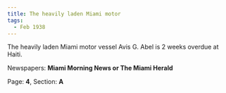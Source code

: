 ```yaml
---  
title: The heavily laden Miami motor  
tags:  
  - Feb 1938  
---  
```

  
The heavily laden Miami motor vessel Avis G. Abel is 2 weeks overdue at Haiti.  
  
Newspapers: **Miami Morning News or The Miami Herald**  
  
Page: **4**, Section: **A** 
